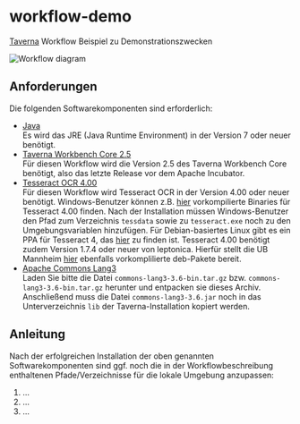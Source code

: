 # workflow-demo
[Taverna](https://taverna.incubator.apache.org/) Workflow Beispiel zu Demonstrationszwecken

![Workflow diagram](https://user-images.githubusercontent.com/952378/30741474-3393ee40-9f95-11e7-9718-2ad5781bd0d7.png)

## Anforderungen
Die folgenden Softwarekomponenten sind erforderlich:

* [Java](https://java.com/download)    
Es wird das JRE (Java Runtime Environment) in der Version 7 oder neuer benötigt.
* [Taverna Workbench Core 2.5](http://www.taverna.org.uk/download/workbench/2-5/core/)    
Für diesen Workflow wird die Version 2.5 des Taverna Workbench Core benötigt, also das letzte Release vor dem Apache Incubator.
* [Tesseract OCR 4.00](https://github.com/tesseract-ocr/tesseract/wiki)    
Für diesen Workflow wird Tesseract OCR in der Version 4.00 oder neuer benötigt. Windows-Benutzer können z.B. [hier](https://github.com/UB-Mannheim/tesseract/wiki) vorkompilierte Binaries für Tesseract 4.00 finden. Nach der Installation müssen Windows-Benutzer den Pfad zum Verzeichnis ```tessdata``` sowie zu ```tesseract.exe``` noch zu den Umgebungsvariablen hinzufügen.
Für Debian-basiertes Linux gibt es ein PPA für Tesseract 4, das [hier](https://launchpad.net/~alex-p/+archive/ubuntu/tesseract-ocr) zu finden ist. Tesseract 4.00 benötigt zudem Version 1.7.4 oder neuer von leptonica. Hierfür stellt die UB Mannheim [hier](https://digi.bib.uni-mannheim.de/tesseract/leptonica/) ebenfalls vorkomplilierte deb-Pakete bereit. 
* [Apache Commons Lang3](https://commons.apache.org/proper/commons-lang/)    
Laden Sie bitte die Datei ```commons-lang3-3.6-bin.tar.gz``` bzw. ```commons-lang3-3.6-bin.tar.gz``` herunter und entpacken sie dieses Archiv. Anschließend muss die Datei ```commons-lang3-3.6.jar``` noch in das Unterverzeichnis ```lib``` der Taverna-Installation kopiert werden.

## Anleitung
Nach der erfolgreichen Installation der oben genannten Softwarekomponenten sind ggf. noch die in der Workflowbeschreibung enthaltenen Pfade/Verzeichnisse für die lokale Umgebung anzupassen:

1. ...
2. ...
3. ...
